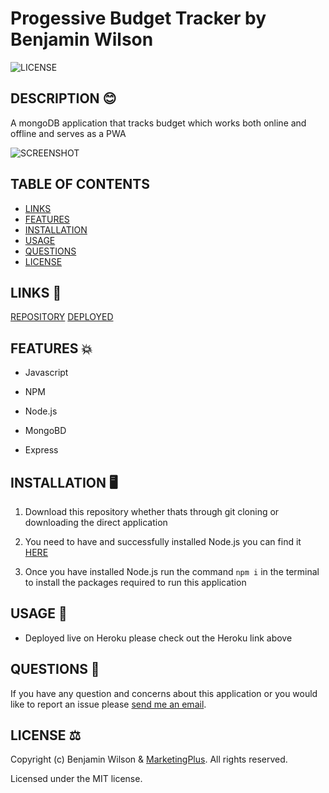 # Progessive Budget Tracker by Benjamin Wilson

![LICENSE](https://img.shields.io/github/license/MarketingPlus/progressive-budget)

## DESCRIPTION 😊

A mongoDB application that tracks budget which works both online and offline and serves as a PWA

![SCREENSHOT](https://user-images.githubusercontent.com/77607177/124527602-5a116380-de49-11eb-8992-8b7169effd3a.png)

## TABLE OF CONTENTS

- [LINKS](#links)
- [FEATURES](#features)
- [INSTALLATION](#installation)
- [USAGE](#usage)
- [QUESTIONS](#questions)
- [LICENSE](#license)

<a name="links"></a>

## LINKS 🔗

[REPOSITORY](https://github.com/MarketingPlus/progressive-budget)
[DEPLOYED](https://damp-woodland-65234.herokuapp.com/)

<a name="features"></a>

## FEATURES 💥

- Javascript

- NPM

- Node.js

- MongoBD

- Express

<a name="installation"></a>

## INSTALLATION 🖥️

1. Download this repository whether thats through git cloning or downloading the direct application

2. You need to have and successfully installed Node.js you can find it [HERE](https://nodejs.org/en/)

3. Once you have installed Node.js run the command `npm i` in the terminal to install the packages required to run this application

<a name="usage"></a>

## USAGE 📄

- Deployed live on Heroku please check out the Heroku link above

<a name="questions"></a>

## QUESTIONS 📧

If you have any question and concerns about this application or you would like to report an issue please [send me an email](mailto:benmarketingplus@gmail.com).

<a name="license"></a>

## LICENSE ⚖️

Copyright (c) Benjamin Wilson & [MarketingPlus](https://github.com/MarketingPlus). All rights reserved.

Licensed under the MIT license.

